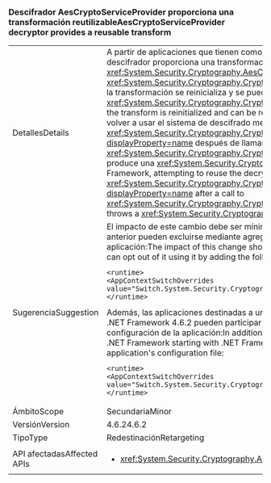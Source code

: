 ### <a name="aescryptoserviceprovider-decryptor-provides-a-reusable-transform"></a><span data-ttu-id="71428-101">Descifrador AesCryptoServiceProvider proporciona una transformación reutilizable</span><span class="sxs-lookup"><span data-stu-id="71428-101">AesCryptoServiceProvider decryptor provides a reusable transform</span></span>

|   |   |
|---|---|
|<span data-ttu-id="71428-102">Detalles</span><span class="sxs-lookup"><span data-stu-id="71428-102">Details</span></span>|<span data-ttu-id="71428-103">A partir de aplicaciones que tienen como destino .NET Framework 4.6.2, la <xref:System.Security.Cryptography.AesCryptoServiceProvider> descifrador proporciona una transformación reutilizable.</span><span class="sxs-lookup"><span data-stu-id="71428-103">Starting with apps that target the .NET Framework 4.6.2, the <xref:System.Security.Cryptography.AesCryptoServiceProvider> decryptor provides a reusable transform.</span></span> <span data-ttu-id="71428-104">Después de llamar a <xref:System.Security.Cryptography.CryptoAPITransform.TransformFinalBlock(System.Byte[],System.Int32,System.Int32)?displayProperty=name>, la transformación se reinicializa y se puede reutilizar.</span><span class="sxs-lookup"><span data-stu-id="71428-104">After a call to <xref:System.Security.Cryptography.CryptoAPITransform.TransformFinalBlock(System.Byte[],System.Int32,System.Int32)?displayProperty=name>, the transform is reinitialized and can be reused.</span></span> <span data-ttu-id="71428-105">Para las aplicaciones que tienen como destino versiones anteriores de .NET Framework, intentar volver a usar el sistema de descifrado mediante una llamada a <xref:System.Security.Cryptography.CryptoAPITransform.TransformBlock(System.Byte[],System.Int32,System.Int32,System.Byte[],System.Int32)?displayProperty=name> después de llamar a <xref:System.Security.Cryptography.CryptoAPITransform.TransformFinalBlock(System.Byte[],System.Int32,System.Int32)?displayProperty=name> produce una <xref:System.Security.Cryptography.CryptographicException> o genera datos dañados.</span><span class="sxs-lookup"><span data-stu-id="71428-105">For apps that target earlier versions of the .NET Framework, attempting to reuse the decryptor by calling <xref:System.Security.Cryptography.CryptoAPITransform.TransformBlock(System.Byte[],System.Int32,System.Int32,System.Byte[],System.Int32)?displayProperty=name> after a call to <xref:System.Security.Cryptography.CryptoAPITransform.TransformFinalBlock(System.Byte[],System.Int32,System.Int32)?displayProperty=name> throws a <xref:System.Security.Cryptography.CryptographicException> or produces corrupted data.</span></span>|
|<span data-ttu-id="71428-106">Sugerencia</span><span class="sxs-lookup"><span data-stu-id="71428-106">Suggestion</span></span>|<span data-ttu-id="71428-107">El impacto de este cambio debe ser mínimo, ya que éste es el comportamiento esperado. Las aplicaciones que dependen del comportamiento anterior pueden excluirse mediante agregando la siguiente opción de configuración para el <code>&lt;runtime&gt;</code> sección del archivo de configuración de la aplicación:</span><span class="sxs-lookup"><span data-stu-id="71428-107">The impact of this change should be minimal, since this is the expected behavior.Applications that depend on the previous behavior can opt out of it using it by adding the following configuration setting to the <code>&lt;runtime&gt;</code> section of the application's configuration file:</span></span><pre><code class="language-xml">&lt;runtime&gt;&#13;&#10;&lt;AppContextSwitchOverrides value=&quot;Switch.System.Security.Cryptography.AesCryptoServiceProvider.DontCorrectlyResetDecryptor=true&quot;/&gt;&#13;&#10;&lt;/runtime&gt;&#13;&#10;</code></pre><span data-ttu-id="71428-108">Además, las aplicaciones destinadas a una versión anterior de .NET Framework pero se ejecutan en una versión de .NET Framework a partir de .NET Framework 4.6.2 pueden participar en él agregando la siguiente opción de configuración para la <code>&lt;runtime&gt;</code> sección de la archivo de configuración de la aplicación:</span><span class="sxs-lookup"><span data-stu-id="71428-108">In addition, applications that target a previous version of the .NET Framework but are running under a version of the .NET Framework starting with .NET Framework 4.6.2 can opt in to it by adding the following configuration setting to the <code>&lt;runtime&gt;</code> section of the application's configuration file:</span></span><pre><code class="language-xml">&lt;runtime&gt;&#13;&#10;&lt;AppContextSwitchOverrides value=&quot;Switch.System.Security.Cryptography.AesCryptoServiceProvider.DontCorrectlyResetDecryptor=false&quot;/&gt;&#13;&#10;&lt;/runtime&gt;&#13;&#10;</code></pre>|
|<span data-ttu-id="71428-109">Ámbito</span><span class="sxs-lookup"><span data-stu-id="71428-109">Scope</span></span>|<span data-ttu-id="71428-110">Secundaria</span><span class="sxs-lookup"><span data-stu-id="71428-110">Minor</span></span>|
|<span data-ttu-id="71428-111">Versión</span><span class="sxs-lookup"><span data-stu-id="71428-111">Version</span></span>|<span data-ttu-id="71428-112">4.6.2</span><span class="sxs-lookup"><span data-stu-id="71428-112">4.6.2</span></span>|
|<span data-ttu-id="71428-113">Tipo</span><span class="sxs-lookup"><span data-stu-id="71428-113">Type</span></span>|<span data-ttu-id="71428-114">Redestinación</span><span class="sxs-lookup"><span data-stu-id="71428-114">Retargeting</span></span>|
|<span data-ttu-id="71428-115">API afectadas</span><span class="sxs-lookup"><span data-stu-id="71428-115">Affected APIs</span></span>|<ul><li><xref:System.Security.Cryptography.AesCryptoServiceProvider.CreateDecryptor?displayProperty=nameWithType></li></ul>|

